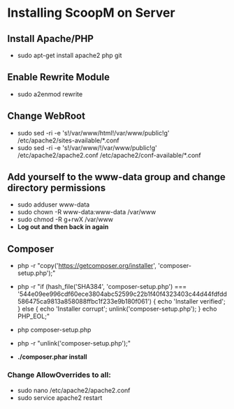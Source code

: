 # Installing ScoopM on Server

## Install Apache/PHP
- sudo apt-get install apache2 php git

## Enable Rewrite Module
- sudo  a2enmod rewrite

## Change WebRoot
- sudo sed -ri -e 's!/var/www/html!/var/www/public!g' /etc/apache2/sites-available/*.conf
- sudo sed -ri -e 's!/var/www/!/var/www/public!g' /etc/apache2/apache2.conf /etc/apache2/conf-available/*.conf

## Add yourself to the www-data group and change directory permissions
- sudo adduser <username> www-data
- sudo chown -R www-data:www-data /var/www
- sudo chmod -R g+rwX /var/www
- **Log out and then back in again**

## Composer
- php -r "copy('https://getcomposer.org/installer', 'composer-setup.php');"
- php -r "if (hash_file('SHA384', 'composer-setup.php') === '544e09ee996cdf60ece3804abc52599c22b1f40f4323403c44d44fdfdd586475ca9813a858088ffbc1f233e9b180f061') { echo 'Installer verified'; } else { echo 'Installer corrupt'; unlink('composer-setup.php'); } echo PHP_EOL;"
- php composer-setup.php
- php -r "unlink('composer-setup.php');"

- **./composer.phar install**

### Change AllowOverrides to all:
- sudo nano /etc/apache2/apache2.conf 
- sudo service apache2 restart

